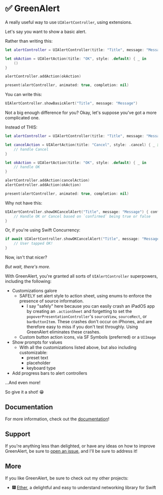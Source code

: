 # ✅ GreenAlert

A really useful way to use `UIAlertController`, using extensions.

Let's say you want to show a basic alert.

Rather than writing this:
```swift
let alertController = UIAlertController(title: "Title", message: "Message")

let okAction = UIAlertAction(title: "OK", style: .default) { _ in
    ()
}

alertController.addAction(okAction)

present(alertController, animated: true, completion: nil)
```

You can write this:
```swift
UIAlertController.showBasicAlert("Title", message: "Message")
```

Not a big enough difference for you? Okay, let's suppose you've got a more complicated one.

Instead of THIS:
```swift
let alertController = UIAlertController(title: "Title", message: "Message")

let cancelAction = UIAlertAction(title: "Cancel", style: .cancel) { _ in
    // handle Cancel
}

let okAction = UIAlertAction(title: "OK", style: .default) { _ in
    // handle OK
}

alertController.addAction(cancelAction)
alertController.addAction(okAction)

present(alertController, animated: true, completion: nil)
```

Why not have this:
```swift
UIAlertController.showOKCancelAlert("Title", message: "Message") { confirmed in
    // Handle OK or Cancel based on `confirmed` being true or false
}
```

Or, if you're using Swift Concurrency:
```swift
if await UIAlertController.showOKCancelAlert("Title", message: "Message") {
    // User tapped OK!
}
```

Now, isn't that nicer?

_But wait, there's more._

With GreenAlert, you're granted all sorts of `UIAlertController` superpowers, including the following:
- Customizations galore
  - SAFELY set alert style to action sheet, using enums to enforce the presence of source information.
    - I say "safely" here because you can easily crash an iPadOS app by creating an `.actionSheet` and forgetting to set the `popoverPresentationController`'s `sourceView`, `sourceRect`, or `barButtonItem`. These crashes don't occur on iPhones, and are therefore easy to miss if you don't test throughly. Using GreenAlert eliminates these crashes.
  - Custom button action icons, via SF Symbols (preferred) or a `UIImage`
- Show prompts for values
    - With all the customizations listed above, but also including customizable:
        - preset text
        - placeholder
        - keyboard type
- Add progress bars to alert controllers

…And even more!

So give it a shot! 😁

## Documentation

For more information, check out the [documentation](https://greenalert.jacobpritchett.app/documentation/greenalert)!

## Support

If you're anything less than delighted, or have any ideas on how to improve GreenAlert, be sure to [open an issue](https://github.com/JacobSyndeo/GreenAlert/issues), and I'll be sure to address it!

## More

If you like GreenAlert, be sure to check out my other projects:
- 🎆 [Ether](https://github.com/JacobSyndeo/Ether), a delightful and easy to understand networking library for Swift
